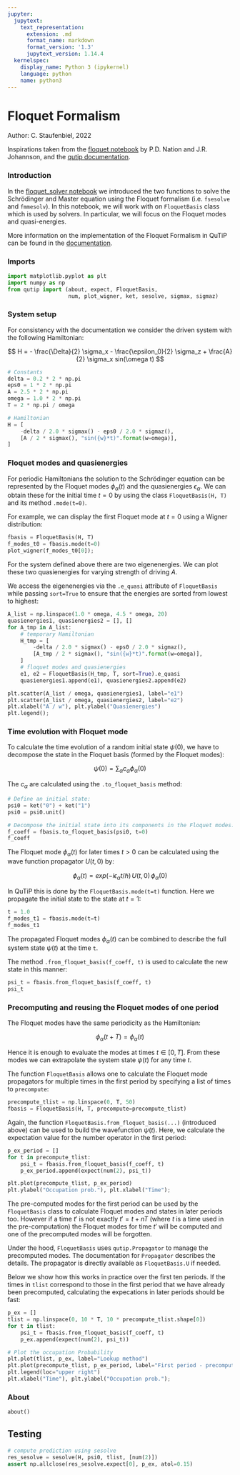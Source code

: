 ```yaml
---
jupyter:
  jupytext:
    text_representation:
      extension: .md
      format_name: markdown
      format_version: '1.3'
      jupytext_version: 1.14.4
  kernelspec:
    display_name: Python 3 (ipykernel)
    language: python
    name: python3
---
```


# Floquet Formalism

Author: C. Staufenbiel, 2022

Inspirations taken from the [floquet notebook](https://github.com/qutip/qutip-notebooks/blob/master/examples/floquet-dynamics.ipynb) by P.D. Nation and J.R. Johannson, and the [qutip documentation](https://qutip.org/docs/latest/guide/dynamics/dynamics-floquet.html).

### Introduction

In the [floquet_solver notebook](011_floquet_solver.md) we introduced the two functions to solve the Schrödinger and Master equation using the Floquet formalism (i.e. `fsesolve` and  `fmmesolv`). In this notebook, we will work with on `FloquetBasis` class which is used by solvers. In particular, we will focus on the Floquet modes and quasi-energies.

More information on the implementation of the Floquet Formalism in QuTiP can be found in the [documentation](https://qutip.org/docs/latest/guide/dynamics/dynamics-floquet.html).

### Imports 

```python
import matplotlib.pyplot as plt
import numpy as np
from qutip import (about, expect, FloquetBasis,
                   num, plot_wigner, ket, sesolve, sigmax, sigmaz)
```

### System setup
For consistency with the documentation we consider the driven system with the following Hamiltonian: 

$$ H = - \frac{\Delta}{2} \sigma_x - \frac{\epsilon_0}{2} \sigma_z + \frac{A}{2} \sigma_x sin(\omega t) $$

```python
# Constants
delta = 0.2 * 2 * np.pi
eps0 = 1 * 2 * np.pi
A = 2.5 * 2 * np.pi
omega = 1.0 * 2 * np.pi
T = 2 * np.pi / omega

# Hamiltonian
H = [
    -delta / 2.0 * sigmax() - eps0 / 2.0 * sigmaz(),
    [A / 2 * sigmax(), "sin({w}*t)".format(w=omega)],
]
```

### Floquet modes and quasienergies
For periodic Hamiltonians the solution to the Schrödinger equation can be represented by the Floquet modes $\phi_\alpha(t)$ and the quasienergies $\epsilon_\alpha$. We can obtain these for the initial time $t=0$ by using the class `FloquetBasis(H, T)` and its method `.mode(t=0)`.

For example, we can display the first Floquet mode at $t=0$ using a Wigner distribution:

```python
fbasis = FloquetBasis(H, T)
f_modes_t0 = fbasis.mode(t=0)
plot_wigner(f_modes_t0[0]);
```

For the system defined above there are two eigenenergies. We can plot these two quasienergies for varying strength of driving $A$.

We access the eigenenergies via the `.e_quasi` attribute of `FloquetBasis` while passing `sort=True` to ensure that the energies are sorted from lowest to highest:

```python
A_list = np.linspace(1.0 * omega, 4.5 * omega, 20)
quasienergies1, quasienergies2 = [], []
for A_tmp in A_list:
    # temporary Hamiltonian
    H_tmp = [
        -delta / 2.0 * sigmax() - eps0 / 2.0 * sigmaz(),
        [A_tmp / 2 * sigmax(), "sin({w}*t)".format(w=omega)],
    ]
    # floquet modes and quasienergies
    e1, e2 = FloquetBasis(H_tmp, T, sort=True).e_quasi
    quasienergies1.append(e1), quasienergies2.append(e2)
```

```python
plt.scatter(A_list / omega, quasienergies1, label="e1")
plt.scatter(A_list / omega, quasienergies2, label="e2")
plt.xlabel("A / w"), plt.ylabel("Quasienergies")
plt.legend();
```

### Time evolution with Floquet mode
To calculate the time evolution of a random initial state $\psi(0)$, we have to decompose the state in the Floquet basis (formed by the Floquet modes):

$$ \psi(0) = \sum_\alpha c_\alpha \phi_\alpha(0) $$

The $c_\alpha$ are calculated using the `.to_floquet_basis` method:

```python
# Define an initial state:
psi0 = ket("0") + ket("1")
psi0 = psi0.unit()

# Decompose the initial state into its components in the Floquet modes:
f_coeff = fbasis.to_floquet_basis(psi0, t=0)
f_coeff
```

The Floquet mode $\phi_\alpha(t)$ for later times $t>0$ can be calculated using the wave function propagator $U(t,0)$ by:

$$ \phi_\alpha(t) = exp(-i\epsilon_\alpha t / \hbar) \, U(t,0) \, \phi_\alpha(0) $$

In QuTiP this is done by the `FloquetBasis.mode(t=t)` function. Here we propagate the initial state to the state at $t=1$:

```python
t = 1.0
f_modes_t1 = fbasis.mode(t=t)
f_modes_t1
```

The propagated Floquet modes $\phi_\alpha(t)$ can be combined to describe the full system state $\psi(t)$ at the time `t`.

The method `.from_floquet_basis(f_coeff, t)` is used to calculate the new state in this manner:

```python
psi_t = fbasis.from_floquet_basis(f_coeff, t)
psi_t
```

### Precomputing and reusing the Floquet modes of one period

The Floquet modes have the same periodicity as the Hamiltonian: 

$$ \phi_\alpha(t + T) = \phi_\alpha(t) $$

Hence it is enough to evaluate the modes at times $t \in [0,T]$. From these modes we can extrapolate the system state $\psi(t)$ for any time $t$. 

The function `FloquetBasis` allows one to calculate the Floquet mode propagators for multiple times in the first period by specifying a list of times to `precompute`:

```python
precompute_tlist = np.linspace(0, T, 50)
fbasis = FloquetBasis(H, T, precompute=precompute_tlist)
```

Again, the function `FloquetBasis.from_floquet_basis(...)` (introduced above) can be used to build the wavefunction $\psi(t)$. Here, we calculate the expectation value for the number operator in the first period:

```python
p_ex_period = []
for t in precompute_tlist:
    psi_t = fbasis.from_floquet_basis(f_coeff, t)
    p_ex_period.append(expect(num(2), psi_t))

plt.plot(precompute_tlist, p_ex_period)
plt.ylabel("Occupation prob."), plt.xlabel("Time");
```

The pre-computed modes for the first period can be used by the `FloquetBasis` class to calculate Floquet modes and states in later periods too. However if a time $t'$ is not exactly $t' = t + nT$ (where $t$ is a time used in the pre-computation) the Floquet modes for time $t'$ will be computed and one of the precomputed modes will be forgotten.

Under the hood, `FloquetBasis` uses `qutip.Propagator` to manage the precomputed modes. The documentation for `Propagator` describes the details. The propagator is directly available as `FloquetBasis.U` if needed.

Below we show how this works in practice over the first ten periods. If the times in `tlist` correspond to those in the first period that we have already been precomputed, calculating the expecations in later periods should be fast:

```python
p_ex = []
tlist = np.linspace(0, 10 * T, 10 * precompute_tlist.shape[0])
for t in tlist:
    psi_t = fbasis.from_floquet_basis(f_coeff, t)
    p_ex.append(expect(num(2), psi_t))

# Plot the occupation Probability
plt.plot(tlist, p_ex, label="Lookup method")
plt.plot(precompute_tlist, p_ex_period, label="First period - precomputed")
plt.legend(loc="upper right")
plt.xlabel("Time"), plt.ylabel("Occupation prob.");
```

### About

```python
about()
```

## Testing

```python
# compute prediction using sesolve
res_sesolve = sesolve(H, psi0, tlist, [num(2)])
assert np.allclose(res_sesolve.expect[0], p_ex, atol=0.15)
```

